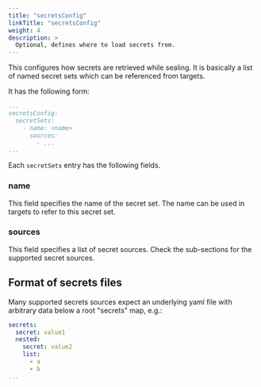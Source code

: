 ```yaml
---
title: "secretsConfig"
linkTitle: "secretsConfig"
weight: 4
description: >
  Optional, defines where to load secrets from.
---
```


This configures how secrets are retrieved while sealing. It is basically a list of named secret sets which can be
referenced from targets.

It has the following form:
```yaml
...
secretsConfig:
  secretSets:
    - name: <name>
      sources:
        - ...
...
```

Each `secretSets` entry has the following fields.

### name
This field specifies the name of the secret set. The name can be used in targets to refer to this secret set.

### sources
This field specifies a list of secret sources. Check the sub-sections for the supported secret sources.

## Format of secrets files

Many supported secrets sources expect an underlying yaml file with arbitrary data below a root "secrets" map, e.g.:

```yaml
secrets:
  secret: value1
  nested:
    secret: value2
    list:
      - a
      - b
...
```
